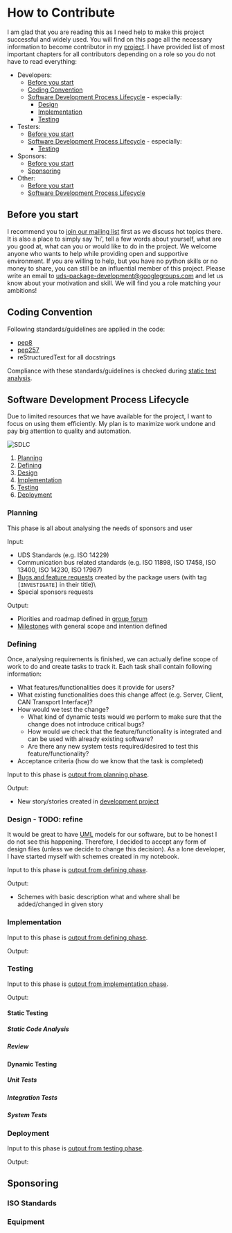 # How to Contribute
I am glad that you are reading this as I need help to make this project successful and widely used. You will find on this page all the necessary information to become contributor in my [project](https://github.com/mdabrowski1990/uds).
I have provided list of most important chapters for all contributors depending on a role so you do not have to read everything:
- Developers:
  - [Before you start](#before-you-start)
  - [Coding Convention](#coding-convention)
  - [Software Development Process Lifecycle](#sdpl) - especially:
    - [Design](#design)
    - [Implementation](#implementation)
    - [Testing](#testing)
- Testers:
  - [Before you start](#before-you-start)
  - [Software Development Process Lifecycle](#sdpl)  - especially:
    - [Testing](*#testing)
- Sponsors:
  - [Before you start](#before-you-start)
  - [Sponsoring](#sponsoring)
- Other:
  - [Before you start](#before-you-start)
  - [Software Development Process Lifecycle](#sdpl)


## Before you start
I recommend you to [join our mailing list](https://groups.google.com/g/uds-package-development/about) first as we discuss hot topics there. It is also a place to simply say 'hi', tell a few words about yourself, what are you good at, what can you or would like to do in the project. We welcome anyone who wants to help while providing open and supportive environment.
If you are willing to help, but you have no python skills or no money to share, you can still be an influential member of this project. Please write an email to uds-package-development@googlegroups.com and let us know about your motivation and skill. We will find you a role matching your ambitions!


## Coding Convention
Following standards/guidelines are applied in the code:
- [pep8](https://www.python.org/dev/peps/pep-0008/)
- [pep257](https://www.python.org/dev/peps/pep-0257/)
- reStructuredText for all docstrings

Compliance with these standards/guidelines is checked during [static test analysis](#static-code-analysis).


## <a name="sdpl">Software Development Process Lifecycle</a>
Due to limited resources that we have available for the project, I want to focus on using them efficiently. My plan is to maximize work undone and pay big attention to quality and automation.

![SDLC](https://www.tutorialspoint.com/sdlc/images/sdlc_stages.jpg)
1. [Planning](#planning)
3. [Defining](#defining)
4. [Design](#design)
5. [Implementation](#implementation)
6. [Testing](#testing)
7. [Deployment](#deployment)

### Planning
This phase is all about analysing the needs of sponsors and user

Input:
- UDS Standards (e.g. ISO 14229)
- Communication bus related standards (e.g. ISO 11898, ISO 17458, ISO 13400, ISO 14230, ISO 17987)
- [Bugs and feature requests](https://github.com/mdabrowski1990/uds/issues/new/choose) created by the package users (with tag `[INVESTIGATE]` in their title)\
- Special sponsors requests

<a name="planning-output">Output</a>:
- Piorities and roadmap defined in [group forum](https://groups.google.com/g/uds-package-development)
- [Milestones](https://github.com/mdabrowski1990/uds/milestones) with general scope and intention defined

### Defining
Once, analysing requirements is finished, we can actually define scope of work to do and create tasks to track it. Each task shall contain following information:
- What features/functionalities does it provide for users?
- What existing functionalities does this change affect (e.g. Server, Client, CAN Transport Interface)?
- How would we test the change?
  - What kind of dynamic tests would we perform to make sure that the change does not introduce critical bugs?
  - How would we check that the feature/functionality is integrated and can be used with already existing software?
  - Are there any new system tests required/desired to test this feature/functionality?
- Acceptance criteria (how do we know that the task is completed)

Input to this phase is [output from planning phase](#planning-output).

<a name="defining-output">Output</a>:
- New story/stories created in [development project](https://github.com/mdabrowski1990/uds/projects/1)

### Design - TODO: refine
It would be great to have [UML](https://pl.wikipedia.org/wiki/Unified_Modeling_Language) models for our software, but to be honest I do not see this happening. Therefore, I decided to accept any form of design files (unless we decide to change this decision). As a lone developer, I have started myself with schemes created in my notebook.

Input to this phase is [output from defining phase](#defining-output).

<a name="design-output">Output</a>:
- Schemes with basic description what and where shall be added/changed in given story

### Implementation

Input to this phase is [output from defining phase](#defining-output).

<a name="implementation-output">Output</a>:

### Testing

Input to this phase is [output from implementation phase](#implementation-output).

<a name="testing-output">Output</a>:

#### Static Testing
##### Static Code Analysis
##### Review
#### Dynamic Testing
##### Unit Tests
##### Integration Tests
##### System Tests

### Deployment

Input to this phase is [output from testing phase](#testing-output).

<a name="deployment-output">Output</a>:

## Sponsoring
### ISO Standards
### Equipment
